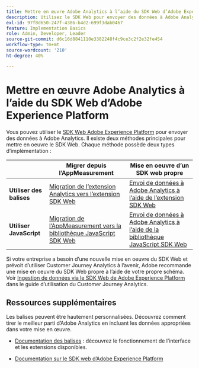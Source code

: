```yaml
---
title: Mettre en œuvre Adobe Analytics à l’aide du SDK Web d’Adobe Experience Platform
description: Utilisez le SDK Web pour envoyer des données à Adobe Analytics.
exl-id: 97f8d650-247f-4386-b4d2-699f3dab0467
feature: Implementation Basics
role: Admin, Developer, Leader
source-git-commit: d6c16d8841110e3382248f4c9ce3c2f2e32fe454
workflow-type: tm+mt
source-wordcount: '210'
ht-degree: 40%

---
```


# Mettre en œuvre Adobe Analytics à l’aide du SDK Web d’Adobe Experience Platform

Vous pouvez utiliser le [SDK Web Adobe Experience Platform](https://experienceleague.adobe.com/docs/experience-platform/web-sdk/home.html?lang=fr) pour envoyer des données à Adobe Analytics. Il existe deux méthodes principales pour mettre en oeuvre le SDK Web. Chaque méthode possède deux types d’implémentation :

| | **Migrer depuis l’AppMeasurement** | **Mise en oeuvre d’un SDK web propre** |
| --- | --- | --- |
| **Utiliser des balises** | [Migration de l’extension Analytics vers l’extension SDK Web](analytics-extension-to-web-sdk.md) | [Envoi de données à Adobe Analytics à l’aide de l’extension SDK Web](web-sdk-tag-extension.md) |
| **Utiliser JavaScript** | [Migration de l’AppMeasurement vers la bibliothèque JavaScript SDK Web](appmeasurement-to-web-sdk.md) | [Envoi de données à Adobe Analytics à l’aide de la bibliothèque JavaScript SDK Web](web-sdk-javascript-library.md) |

Si votre entreprise a besoin d’une nouvelle mise en oeuvre du SDK Web et prévoit d’utiliser Customer Journey Analytics à l’avenir, Adobe recommande une mise en oeuvre du SDK Web propre à l’aide de votre propre schéma. Voir [Ingestion de données via le SDK Web de Adobe Experience Platform](https://experienceleague.adobe.com/fr/docs/analytics-platform/using/cja-data-ingestion/ingest-use-guides/edge-network/aepwebsdk) dans le guide d’utilisation du Customer Journey Analytics.

## Ressources supplémentaires

Les balises peuvent être hautement personnalisées. Découvrez comment tirer le meilleur parti d’Adobe Analytics en incluant les données appropriées dans votre mise en œuvre.

- [Documentation des balises](https://experienceleague.adobe.com/docs/experience-platform/tags/home.html?lang=fr#) : découvrez le fonctionnement de l’interface et les extensions disponibles.

- [Documentation sur le SDK web d’Adobe Experience Platform](https://experienceleague.adobe.com/docs/web-sdk.html?lang=fr)
